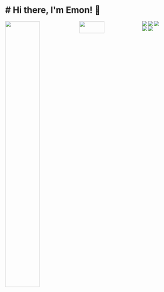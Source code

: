 # # Hi there, I'm Emon! 👋

<img align="left" width="47%" src="https://github-readme-stats.vercel.app/api?username=Emon5419&show_icons=true&theme=radical" />

<img align="left" width="40%" height="10%" src="https://github-readme-stats.vercel.app/api/top-langs/?username=anuraghazra&layout=compact" />

<div>

<img align="center" src="https://img.shields.io/badge/javascript-%23323330.svg?style=for-the-badge&logo=javascript&logoColor=%23F7DF1E"/>

<img align="Left" src="https://img.shields.io/badge/react-%2320232a.svg?style=for-the-badge&logo=react&logoColor=%2361DAFB"/>

<img align="Left" src="https://img.shields.io/badge/node.js-6DA55F?style=for-the-badge&logo=node.js&logoColor=white"/>

<img align="Left" src="https://img.shields.io/badge/express.js-%23404d59.svg?style=for-the-badge&logo=express&logoColor=%2361DAFB"/>

<img align="Left" src="https://img.shields.io/badge/MongoDB-%234ea94b.svg?style=for-the-badge&logo=mongodb&logoColor=white"/>
<div/>


